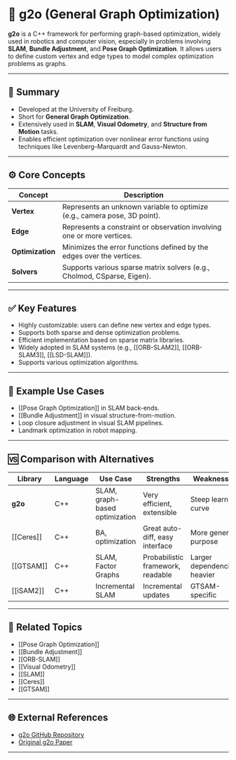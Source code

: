 # 🔧 g2o (General Graph Optimization)

**g2o** is a C++ framework for performing graph-based optimization, widely used in robotics and computer vision, especially in problems involving **SLAM**, **Bundle Adjustment**, and **Pose Graph Optimization**. It allows users to define custom vertex and edge types to model complex optimization problems as graphs.

---

## 🧠 Summary

- Developed at the University of Freiburg.
- Short for **General Graph Optimization**.
- Extensively used in **SLAM**, **Visual Odometry**, and **Structure from Motion** tasks.
- Enables efficient optimization over nonlinear error functions using techniques like Levenberg–Marquardt and Gauss–Newton.

---

## ⚙️ Core Concepts

| Concept         | Description                                                                 |
|-----------------|-----------------------------------------------------------------------------|
| **Vertex**      | Represents an unknown variable to optimize (e.g., camera pose, 3D point).   |
| **Edge**        | Represents a constraint or observation involving one or more vertices.      |
| **Optimization**| Minimizes the error functions defined by the edges over the vertices.       |
| **Solvers**     | Supports various sparse matrix solvers (e.g., Cholmod, CSparse, Eigen).     |

---

## ✅ Key Features

- Highly customizable: users can define new vertex and edge types.
- Supports both sparse and dense optimization problems.
- Efficient implementation based on sparse matrix libraries.
- Widely adopted in SLAM systems (e.g., [[ORB-SLAM2]], [[ORB-SLAM3]], [[LSD-SLAM]]).
- Supports various optimization algorithms.

---

## 🚀 Example Use Cases

- [[Pose Graph Optimization]] in SLAM back-ends.
- [[Bundle Adjustment]] in visual structure-from-motion.
- Loop closure adjustment in visual SLAM pipelines.
- Landmark optimization in robot mapping.

---

## 🆚 Comparison with Alternatives

| Library     | Language | Use Case                      | Strengths                          | Weaknesses                         |
|-------------|----------|-------------------------------|------------------------------------|------------------------------------|
| **g2o**     | C++      | SLAM, graph-based optimization| Very efficient, extensible         | Steep learning curve               |
| [[Ceres]]   | C++      | BA, optimization              | Great auto-diff, easy interface    | More general-purpose               |
| [[GTSAM]]   | C++      | SLAM, Factor Graphs           | Probabilistic framework, readable  | Larger dependencies, heavier       |
| [[iSAM2]]   | C++      | Incremental SLAM              | Incremental updates                | GTSAM-specific                     |

---

## 🔗 Related Topics

- [[Pose Graph Optimization]]
- [[Bundle Adjustment]]
- [[ORB-SLAM]]
- [[Visual Odometry]]
- [[SLAM]]
- [[Ceres]]
- [[GTSAM]]

---

## 🌐 External References

- [g2o GitHub Repository](https://github.com/RainerKuemmerle/g2o)
- [Original g2o Paper](https://www.openslam.org/g2o.html)

---
